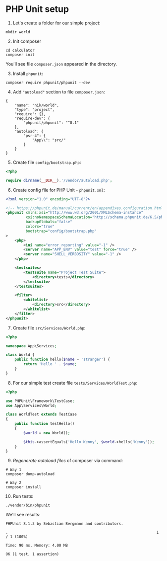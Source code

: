 # PHP Unit setup

1. Let's create a folder for our simple project:

```
mkdir world
```

2. Init composer 

```
cd calculator
composer init
```

You'll see file `composer.json` appeared in the directory.

3. Install `phpunit`:

```
composer require phpunit/phpunit --dev
```

4. Add `"autoload"` section to file `composer.json`:

```
{
    "name": "nik/world",
    "type": "project",
    "require": {},
    "require-dev": {
        "phpunit/phpunit": "^8.1"
    },
    "autoload": {
        "psr-4": { 
            "App\\": "src/"
        }
    }
}
```

5. Create file `config/bootstrap.php`:

```php
<?php

require dirname(__DIR__).'/vendor/autoload.php';
```

6. Create config file for PHP Unit - `phpunit.xml`:

```xml
<?xml version="1.0" encoding="UTF-8"?>

<!-- https://phpunit.de/manual/current/en/appendixes.configuration.html -->
<phpunit xmlns:xsi="http://www.w3.org/2001/XMLSchema-instance"
         xsi:noNamespaceSchemaLocation="http://schema.phpunit.de/6.5/phpunit.xsd"
         backupGlobals="false"
         colors="true"
         bootstrap="config/bootstrap.php"
>
    <php>
        <ini name="error_reporting" value="-1" />
        <server name="APP_ENV" value="test" force="true" />
        <server name="SHELL_VERBOSITY" value="-1" />
    </php>

    <testsuites>
        <testsuite name="Project Test Suite">
            <directory>tests</directory>
        </testsuite>
    </testsuites>

    <filter>
        <whitelist>
            <directory>src</directory>
        </whitelist>
    </filter>
</phpunit>
```

7. Create file `src/Services/World.php`:

```php
<?php

namespace App\Services;

class World {
    public function hello($name = 'stranger') {
        return 'Hello ' . $name;
    }
}
```

8. For our simple test create file `tests/Services/WorldTest.php`:

```php
<?php

use PHPUnit\Framework\TestCase;
use App\Services\World;

class WorldTest extends TestCase
{
    public function testHello()
    {
        $world = new World();

        $this->assertEquals('Hello Kenny', $world->hello('Kenny'));
    }
}
```

9. *Regenerate autoload files* of composer via command:

```
# Way 1
composer dump-autoload

# Way 2
composer install
```

10. Run tests: 

```
./vendor/bin/phpunit
```

We'll see results:

```
PHPUnit 8.1.3 by Sebastian Bergmann and contributors.

.                                                                   1 / 1 (100%)

Time: 90 ms, Memory: 4.00 MB

OK (1 test, 1 assertion)
```
